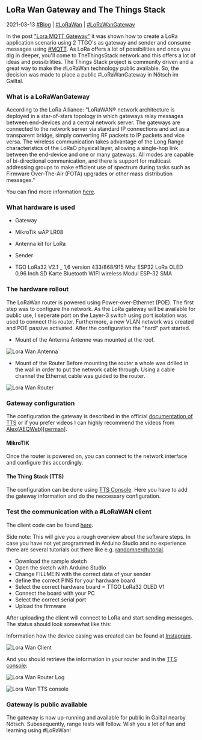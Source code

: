 ## LoRa Wan Gateway and The Things Stack
2021-03-13 [#Blog](/index) | [#LoRaWan](/posts/lorawangateway) | [#LoRaWanGateway](/posts/lorawangateway)

In the post ["Lora MQTT Gateway"](/posts/loragateway) it was shown how to create a LoRa application scenario using 2 TTGO's as gateway and sender and consume messages using [#MQTT](https://en.wikipedia.org/wiki/MQTT). As LoRa offers a lot of possibilities and once you dig in deeper, you'll come to TheThingsStack network and this offers a lot of ideas and possibilities. The Things Stack project is community driven and a great way to make the #LoRaWan technology public available. So, the decision was made to place a public #LoRaWanGateway in Nötsch im Gailtal.

### What is a LoRaWanGateway
According to the LoRa Alliance:
"LoRaWAN® network architecture is deployed in a star-of-stars topology in which gateways relay messages between end-devices and a central network server. The gateways are connected to the network server via standard IP connections and act as a transparent bridge, simply converting RF packets to IP packets and vice versa. The wireless communication takes advantage of the Long Range characteristics of the LoRaÒ physical layer, allowing a single-hop link between the end-device and one or many gateways. All modes are capable of bi-directional communication, and there is support for multicast addressing groups to make efficient use of spectrum during tasks such as Firmware Over-The-Air (FOTA) upgrades or other mass distribution messages."

You can find more information [here](https://lora-alliance.org/about-lorawan/).

### What hardware is used
* Gateway
 * MikroTik wAP LR08
 * Antenna kit for LoRa

* Sender
 * TGO LoRa32 V2.1 _ 1,6 version 433/868/915 Mhz ESP32 LoRa OLED 0,96 Inch SD Karte Bluetooth WIFI wireless Modul ESP-32 SMA

### The hardware rollout
The LoRaWan router is powered using Power-over-Ethernet (POE). The first step was to configure the network. As the LoRa gateway will be available for public use, I seperate port on the Layer-3 switch using port isolation was used to connect this router. Furthermore, a new VLAN network was created and POE passive activated. After the configuration the "hard" part started. 

* Mount of the Antenna
Antenne was mounted at the roof.

![Lora Wan Antenna](/assets/lorawanantenna.jpg "Lora Wan Antenna")

* Mount of the Router
Before mounting the router a whole was drilled in the wall in order to put the network cable through. Using a cable channel the Ethernet cable was guided to the router.

![Lora Wan Router](/assets/lorawanrouter.jpg "Lora Wan Router")

### Gateway configuration 

The configuration the gateway is described in the official [documentation of TTS](https://www.thethingsindustries.com/stack/) or if you prefer videos I can highly recommend the videos from [Alex(AEQWeb)[german]](https://www.youtube.com/playlist?list=PLoMSZGQFQMtJLmsb9uxYqV5bgl6aCvxsX).

#### MikroTIK
Once the router is powered on, you can connect to the network interface and configure this accordingly.

#### The Thing Stack (TTS)
The configuration can be done using [TTS Console](https://eu1.cloud.thethings.network/). Here you have to add the gateway information and do the neccessary configuration. 

### Test the communication with a #LoRaWAN client

The client code can be found [here](https://github.com/achildrenmile/lorastuff/tree/master/lorawansensor/lorawansensor). 

Side note: This will give you a rough overview about the software steps. In case you have not yet programmed in Arduino Studio and no experience there are several tutorials out there like e.g. [randomnerdtutorial](https://randomnerdtutorials.com/getting-started-with-esp32/).


* Download the sample sketch
* Open the sketch with Arduino Studio
* Change FILLMEIN with the correct data of your sender
* define the correct PINS for your hardware board
* Select the correct hardware board = TTGO LoRa32 OLED V1 
* Connect the board with your PC
* Select the correct serial port
* Upload the firmware

After uploading the client will connect to LoRa and start sending messages. The status should look somewhat like this:

Information how the device casing was created can be found at [Instagram](https://www.instagram.com/p/CMK0TMnrHHH).

![Lora Wan Client](/assets/lorawanclient.jpg "Lora Wan Client")

And you should retrieve the information in your router and in the [TTS console](https://eu1.cloud.thethings.network):

![Lora Wan Router Log](/assets/lorawanrouterlog.jpg "Lora Wan Router Log")

![Lora Wan TTS console](/assets/lorawanttsconsole.jpg "Lora Wan TTS console")

### Gateway is public available 
The gateway is now up-running and available for public in Gailtal nearby Nötsch. Subesequently, range tests will follow. Wish you a lot of fun and learning using #LoRaWan!




